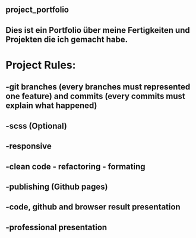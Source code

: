 ## project_portfolio

## Dies ist ein Portfolio über meine Fertigkeiten und Projekten die ich gemacht habe.

# Project Rules:

## -git branches (every branches must represented one feature) and commits (every commits must explain what happened)

## -scss (Optional)

## -responsive

## -clean code - refactoring - formating

## -publishing (Github pages)

## -code, github and browser result presentation

## -professional presentation

<!-- ## -time for the presentation is max 10 min (with questions) -->
<!-- ## -Stand up meeting ab Montag 9:00 Uhr  -->
